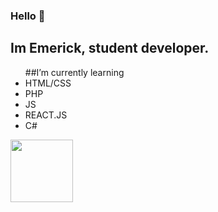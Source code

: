 ### Hello 👋
## Im Emerick, student developer.
<ul>
##I’m currently learning
  <li>HTML/CSS</li>
  <li>PHP</li>
  <li>JS</li>
  <li>REACT.JS</li>
  <li>C#</li>
</ul>
<img height="100" src="https://c.tenor.com/W3spkj8Se7QAAAAi/tako-jam-tako.gif">

<!--
**Xeki-D/Xeki-D** is a ✨ _special_ ✨ repository because its `README.md` (this file) appears on your GitHub profile.

Here are some ideas to get you started:

- 🔭 I’m currently working on ...
- 🌱 I’m currently learning ...
- 👯 I’m looking to collaborate on ...
- 🤔 I’m looking for help with ...
- 💬 Ask me about ...
- 📫 How to reach me: ...
- 😄 Pronouns: ...
- ⚡ Fun fact: ...
-->
